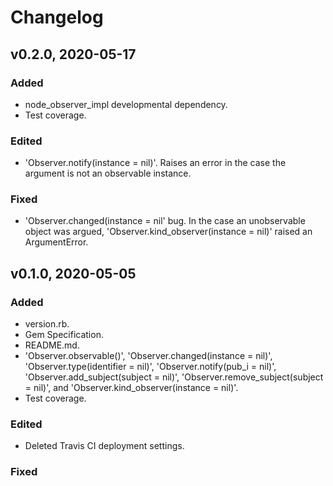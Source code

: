 # Changelog

## v0.2.0, 2020-05-17

### Added

- node_observer_impl developmental dependency.
- Test coverage.

### Edited

- 'Observer.notify(instance = nil)'. Raises an error in the case the argument
 is not an observable instance.

### Fixed

- 'Observer.changed(instance = nil' bug. In the case an unobservable object
 was argued, 'Observer.kind_observer(instance = nil)' raised an ArgumentError.

## v0.1.0, 2020-05-05

### Added

- version.rb.
- Gem Specification.
- README.md.
- 'Observer.observable()', 'Observer.changed(instance = nil)', 
'Observer.type(identifier = nil)', 'Observer.notify(pub_i = nil)', 
'Observer.add_subject(subject = nil)', 'Observer.remove_subject(subject = nil)',
 and 'Observer.kind_observer(instance = nil)'.
- Test coverage.

### Edited

- Deleted Travis CI deployment settings.

### Fixed
